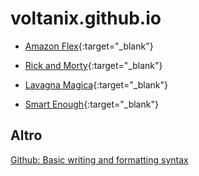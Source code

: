 # voltanix.github.io

- [Amazon Flex](/primo-progetto/){:target="_blank"}

- [Rick and Morty](/rick-morty/){:target="_blank"}

- [Lavagna Magica](/lavagna-magica/){:target="_blank"}

- [Smart Enough](/smart-enough/){:target="_blank"}

## Altro

[Github: Basic writing and formatting syntax](https://help.github.com/en/articles/basic-writing-and-formatting-syntax)
